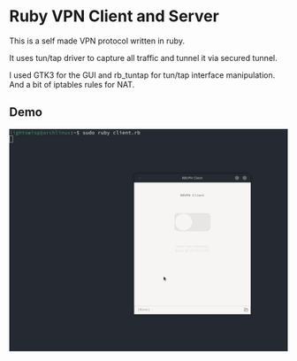 # Ruby VPN Client and Server

This is a self made VPN protocol written in ruby.

It uses tun/tap driver to capture all traffic and tunnel it via secured tunnel.

I used GTK3 for the GUI and rb_tuntap for tun/tap interface manipulation. And a bit of iptables rules for NAT. 


## Demo

![](https://github.com/lightswisp/RbVPN/blob/main/gif/main.gif?raw=true)

